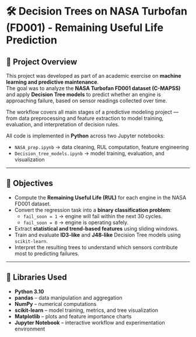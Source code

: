 # 🛠️ Decision Trees on NASA Turbofan (FD001) - Remaining Useful Life Prediction 

## 📘 Project Overview
This project was developed as part of an academic exercise on **machine learning and predictive maintenance**.  
The goal was to analyze the **NASA Turbofan FD001 dataset (C-MAPSS)** and apply **Decision Tree models** to predict whether an engine is approaching failure, based on sensor readings collected over time.

The workflow covers all main stages of a predictive modeling project — from data preprocessing and feature extraction to model training, evaluation, and interpretation of decision rules.

All code is implemented in **Python** across two Jupyter notebooks:
- `NASA_prep.ipynb` → data cleaning, RUL computation, feature engineering  
- `Decision_tree_models.ipynb` → model training, evaluation, and visualization

---

## 🎯 Objectives
- Compute the **Remaining Useful Life (RUL)** for each engine in the NASA FD001 dataset.  
- Convert the regression task into a **binary classification problem**:
  - `fail_soon = 1` → engine will fail within the next 30 cycles.  
  - `fail_soon = 0` → engine is operating safely.  
- Extract **statistical and trend-based features** using sliding windows.  
- Train and evaluate **ID3-like** and **J48-like** Decision Tree models using `scikit-learn`.  
- Interpret the resulting trees to understand which sensors contribute most to predicting failures.

---

## 🧰 Libraries Used

- **Python 3.10**  
- **pandas** – data manipulation and aggregation  
- **NumPy** – numerical computations  
- **scikit-learn** – model training, metrics, and tree visualization  
- **Matplotlib** – plots and feature importance charts  
- **Jupyter Notebook** – interactive workflow and experimentation environment  
